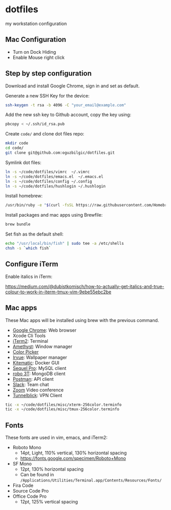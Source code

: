 # dotfiles

my workstation configuration

## Mac Configuration

- Turn on Dock Hiding
- Enable Mouse right click

## Step by step configuration

Download and install Google Chrome, sign in and set as default.

Generate a new SSH Key for the device:

```bash
ssh-keygen -t rsa -b 4096 -C "your_email@example.com"
```

Add the new ssh key to Github account, copy the key using:

```bash
pbcopy < ~/.ssh/id_rsa.pub
```

Create `code/` and clone dot files repo: 

```bash
mkdir code
cd code/
git clone git@github.com:oguzbilgic/dotfiles.git
```

Symlink dot files:

```bash
ln -s ~/code/dotfiles/vimrc  ~/.vimrc
ln -s ~/code/dotfiles/emacs.el  ~/.emacs.el
ln -s ~/code/dotfiles/config ~/.config
ln -s ~/code/dotfiles/hushlogin ~/.hushlogin
```

Install homebrew:

```bash
/usr/bin/ruby -e "$(curl -fsSL https://raw.githubusercontent.com/Homebrew/install/master/install)"
```

Install packages and mac apps using Brewfile:

```bash
brew bundle
```

Set fish as the default shell:

``` bash
echo "/usr/local/bin/fish" | sudo tee -a /etc/shells
chsh -s `which fish`
```

## Configure iTerm

Enable italics in iTerm:

https://medium.com/@dubistkomisch/how-to-actually-get-italics-and-true-colour-to-work-in-iterm-tmux-vim-9ebe55ebc2be

## Mac apps

These Mac apps will be installed using brew with the previous command.

+ [Google Chrome](https://www.google.com/chrome/): Web browser
+ Xcode Cli Tools
+ [iTerm2](https://www.iterm2.com/): Terminal
+ [Amethyst](https://github.com/ianyh/Amethyst): Window manager
+ [Color Picker](https://itunes.apple.com/us/app/color-picker/id641027709?l=en&mt=12)
+ [Irvue](http://irvue.tumblr.com/): Wallpaper manager
+ [Kitematic](https://kitematic.com/): Docker GUI
+ [Sequel Pro](https://www.sequelpro.com/): MySQL client
+ [robo 3T](https://robomongo.org/): MongoDB client
+ [Postman](https://www.getpostman.com/): API client
+ [Slack](http://slack.com/): Team chat
+ [Zoom](http://zoom.us/) Video conference
+ [Tunnelblick](https://tunnelblick.net): VPN Client

```bash
tic -x ~/code/dotfiles/misc/xterm-256color.terminfo
tic -x ~/code/dotfiles/misc/tmux-256color.terminfo
```

## Fonts

These fonts are used in vim, emacs, and iTerm2:

- Roboto Mono 
  * 14pt, Light, 110% vertical, 130% horizontal spacing
  * https://fonts.google.com/specimen/Roboto+Mono
- SF Mono 
  * 12pt, 130% horizontal spacing
  * Can be found in `/Applications/Utilities/Terminal.app/Contents/Resources/Fonts/`
- Fira Code
- Source Code Pro
- Office Code Pro 
  * 12pt, 125% vertical spacing
